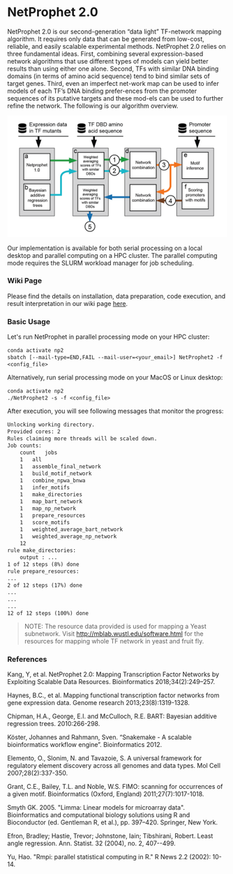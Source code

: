# NetProphet 2.0

NetProphet 2.0 is our second-generation “data light” TF-network mapping algorithm. It requires only data that can be generated from low-cost, reliable, and easily scalable experimental methods. NetProphet 2.0 relies on three fundamental ideas. First, combining several expression-based network algorithms that use different types of models can yield better results than using either one alone. Second, TFs with similar DNA binding domains (in terms of amino acid sequence) tend to bind similar sets of target genes. Third, even an imperfect net-work map can be used to infer models of each TF’s DNA binding prefer-ences from the promoter sequences of its putative targets and these mod-els can be used to further refine the network. The following is our algorithm overview.

![NetProphet2.0_overview](NP2_overview.png)

Our implementation is available for both serial processing on a local desktop and parallel computing on a HPC cluster. The parallel computing mode requires the SLURM workload manager for job scheduling. 

### Wiki Page

Please find the details on installation, data preparation, code execution, and result interpretation in our wiki page [here](https://github.com/yiming-kang/NetProphet_2.0/wiki).

### Basic Usage

Let's run NetProphet in parallel processing mode on your HPC cluster:

```
conda activate np2
sbatch [--mail-type=END,FAIL --mail-user=<your_email>] NetProphet2 -f <config_file>
```

Alternatively, run serial processing mode on your MacOS or Linux desktop:

```
conda activate np2
./NetProphet2 -s -f <config_file>
```

After execution, you will see following messages that monitor the progress:
	
```
Unlocking working directory.
Provided cores: 2
Rules claiming more threads will be scaled down.
Job counts:
	count	jobs
	1	all
	1	assemble_final_network
	1	build_motif_network
	1	combine_npwa_bnwa
	1	infer_motifs
	1	make_directories
	1	map_bart_network
	1	map_np_network
	1	prepare_resources
	1	score_motifs
	1	weighted_average_bart_network
	1	weighted_average_np_network
	12
rule make_directories:
	output : ...
1 of 12 steps (8%) done
rule prepare_resources:
...
2 of 12 steps (17%) done
...
...
...
12 of 12 steps (100%) done
```

> NOTE: The resource data provided is used for mapping a Yeast subnetwork. Visit http://mblab.wustl.edu/software.html for the resources for mapping whole TF network in yeast and fruit fly.


### References

Kang, Y, et al. NetProphet 2.0: Mapping Transcription Factor Networks by Exploiting Scalable Data Resources. Bioinformatics 2018;34(2):249–257.

Haynes, B.C., et al. Mapping functional transcription factor networks from gene expression data. Genome research 2013;23(8):1319-1328.

Chipman, H.A., George, E.I. and McCulloch, R.E. BART: Bayesian additive regression trees. 2010:266-298.

Köster, Johannes and Rahmann, Sven. “Snakemake - A scalable bioinformatics workflow engine”. Bioinformatics 2012.

Elemento, O., Slonim, N. and Tavazoie, S. A universal framework for regulatory element discovery across all genomes and data types. Mol Cell 2007;28(2):337-350.

Grant, C.E., Bailey, T.L. and Noble, W.S. FIMO: scanning for occurrences of a given motif. Bioinformatics (Oxford, England) 2011;27(7):1017-1018.

Smyth GK. 2005. "Limma: Linear models for microarray data". Bioinformatics and computational biology solutions using R and Bioconductor (ed. Gentleman R, et al.), pp. 397–420. Springer, New York.

Efron, Bradley; Hastie, Trevor; Johnstone, Iain; Tibshirani, Robert. Least angle regression. Ann. Statist. 32 (2004), no. 2, 407--499.

Yu, Hao. "Rmpi: parallel statistical computing in R." R News 2.2 (2002): 10-14.

